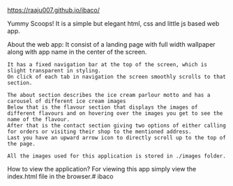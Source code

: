 
https://raaju007.github.io/ibaco/

Yummy Scoops!
It is a simple but elegant html, css and little js based web app. 

About the web app:
    It consist of a landing page with full width wallpaper along with app name in the center of the screen.

    It has a fixed navigation bar at the top of the screen, which is slight transparent in styling.
    On click of each tab in navigation the screen smoothly scrolls to that section. 

    The about section describes the ice cream parlour motto and has a carousel of different ice cream images
    Below that is the flavour section that displays the images of different flavours and on hovering over the images you get to see the name of the flavour.
    After that is the contact section giving two options of either calling for orders or visiting their shop to the mentioned address.
    Last you have an upward arrow icon to directly scroll up to the top of the page.

    All the images used for this application is stored in ./images folder.

How to view the application? 
    For viewing this app simply view the index.html file in the browser.#   i b a c o 
 
 
